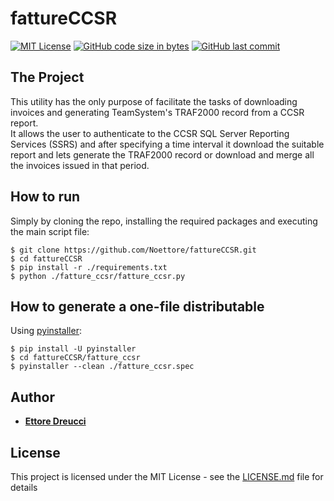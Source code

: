 # fattureCCSR

[![MIT License](https://img.shields.io/badge/license-MIT-blue)](LICENSE.md) [![GitHub code size in bytes](https://img.shields.io/github/languages/code-size/Noettore/fattureSanRossore)](#) [![GitHub last commit](https://img.shields.io/github/last-commit/Noettore/fattureSanRossore)](https://github.com/Noettore/fattureSanRossore/commit/master)

## The Project
This utility has the only purpose of facilitate the tasks of downloading invoices and generating TeamSystem's TRAF2000 record from a CCSR report.    
It allows the user to authenticate to the CCSR SQL Server Reporting Services (SSRS) and after specifying a time interval it download the suitable report and lets generate the TRAF2000 record or download and merge all the invoices issued in that period.

## How to run
Simply by cloning the repo, installing the required packages and executing the main script file:
```
$ git clone https://github.com/Noettore/fattureCCSR.git
$ cd fattureCCSR
$ pip install -r ./requirements.txt
$ python ./fatture_ccsr/fatture_ccsr.py
```

## How to generate a one-file distributable
Using [pyinstaller](https://www.pyinstaller.org/):
```
$ pip install -U pyinstaller
$ cd fattureCCSR/fatture_ccsr
$ pyinstaller --clean ./fatture_ccsr.spec
```

## Author
- [**Ettore Dreucci**](https://ettore.dreucci.it)

## License
This project is licensed under the MIT License - see the [LICENSE.md](/LICENSE.md) file for details
